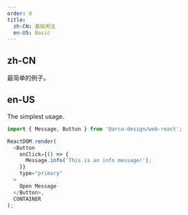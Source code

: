 ```yaml
---
order: 0
title:
  zh-CN: 基础用法
  en-US: Basic
---
```


## zh-CN

最简单的例子。

## en-US

The simplest usage.

```js
import { Message, Button } from '@arco-design/web-react';

ReactDOM.render(
  <Button
    onClick={() => {
      Message.info('This is an info message!');
    }}
    type="primary"
  >
    Open Message
  </Button>,
  CONTAINER
);
```
